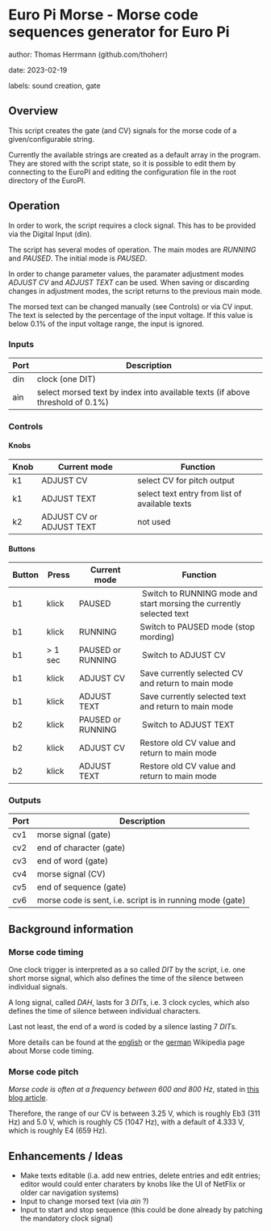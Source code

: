 # Euro Pi Morse - Morse code sequences generator for Euro Pi

author: Thomas Herrmann (github.com/thoherr)

date: 2023-02-19

labels: sound creation, gate

## Overview

This script creates the gate (and CV) signals for the morse code of a given/configurable string.

Currently the available strings are created as a default array in the program. They are stored with the script
state, so it is possible to edit them by connecting to the EuroPI and editing the configuration file in the root
directory of the EuroPI.

## Operation

In order to work, the script requires a clock signal. This has to be provided via the Digital Input (din).

The script has several modes of operation. The main modes are *RUNNING* and *PAUSED*. The initial mode is *PAUSED*.

In order to change parameter values, the paramater adjustment modes *ADJUST CV* and *ADJUST TEXT* can be used.
When saving or discarding changes in adjustment modes, the script returns to the previous main mode.

The morsed text can be changed manually (see Controls) or via CV input. The text is selected by the percentage of
the input voltage. If this value is below 0.1% of the input voltage range, the input is ignored.

### Inputs

| **Port** | **Description** |
|----------|-----------------|
| din | clock (one DIT) |
| ain | select morsed text by index into available texts (if above threshold of 0.1%) |

### Controls

#### Knobs

| **Knob** | **Current mode** | **Function** |
|----------|------------------|--------------|
| k1 | ADJUST CV | select CV for pitch output |
| k1 | ADJUST TEXT | select text entry from list of available texts |
| k2 | ADJUST CV or ADJUST TEXT | not used |

#### Buttons

| **Button** | **Press** | **Current mode** | **Function** |
|------------|-----------|------------------|--------------|
| b1 | klick | PAUSED |  Switch to RUNNING mode and start morsing the currently selected text |
| b1 | klick | RUNNING  | Switch to PAUSED mode (stop mording) |
| b1 | > 1 sec | PAUSED or RUNNING | Switch to ADJUST CV |
| b1 | klick | ADJUST CV | Save currently selected CV and return to main mode |
| b1 | klick | ADJUST TEXT | Save currently selected text and return to main mode |
| b2 | klick | PAUSED or RUNNING | Switch to ADJUST TEXT |
| b2 | klick | ADJUST CV | Restore old CV value and return to main mode |
| b2 | klick | ADJUST TEXT | Restore old CV value and return to main mode |

### Outputs

| **Port** | **Description** |
|----------|-----------------|
| cv1 | morse signal (gate) |
| cv2 | end of character (gate) |
| cv3 | end of word (gate) |
| cv4 | morse signal (CV) |
| cv5 | end of sequence (gate) |
| cv6 | morse code is sent, i.e. script is in running mode (gate) |

## Background information

### Morse code timing

One clock trigger is interpreted as a so called *DIT* by the script, i.e. one short morse signal, which also
defines the time of the silence between individual signals.

A long signal, called *DAH*, lasts for 3 *DIT*s, i.e. 3 clock cycles, which also defines the time of silence
between individual characters.

Last not least, the end of a word is coded by a silence lasting 7 *DIT*s.

More details can be found at the
[english](https://en.wikipedia.org/wiki/Morse_code#Representation,_timing,_and_speeds) or the
[german](https://de.wikipedia.org/wiki/Morsecode#Zeitschema_und_Veranschaulichung)
Wikipedia page about Morse code timing.

### Morse code pitch

*Morse code is often at a frequency between 600 and 800 Hz*, stated in
[this blog article](https://www.johndcook.com/blog/2022/02/25/morse-code-in-musical-notation).

Therefore, the range of our CV is between 3.25 V, which is roughly Eb3 (311 Hz) and
5.0 V, which is roughly C5 (1047 Hz), with a default of 4.333 V, which is roughly E4 (659 Hz).

## Enhancements / Ideas

* Make texts editable (i.a. add new entries, delete entries and edit entries; editor would could enter charaters by knobs like the UI of NetFlix or older car navigation systems)
* Input to change morsed text (via *ain* ?)
* Input to start and stop sequence (this could be done already by patching the mandatory clock signal)
